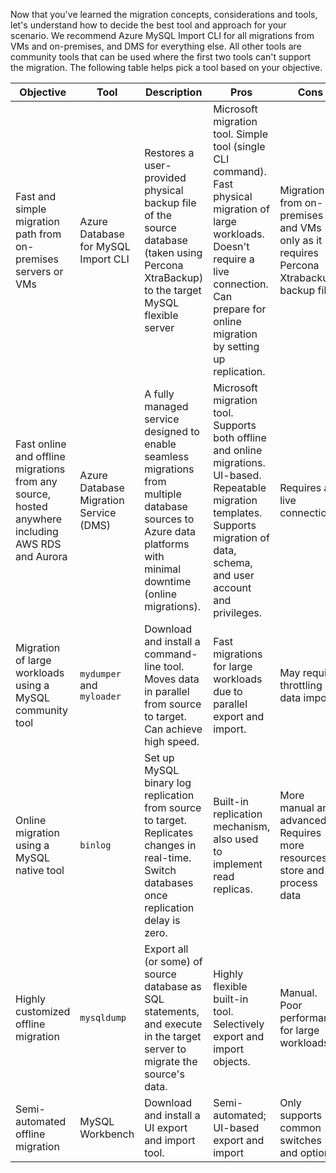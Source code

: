 Now that you've learned the migration concepts, considerations and tools, let's understand how to decide the best tool and approach for your scenario. We recommend Azure MySQL Import CLI for all migrations from VMs and on-premises, and DMS for everything else. All other tools are community tools that can be used where the first two tools can't support the migration.
The following table helps pick a tool based on your objective.

| Objective | Tool | Description | Pros | Cons |
| --- | --- | --- | --- | --- |
| Fast and simple migration path from on-premises servers or VMs | Azure Database for MySQL Import CLI | Restores a user-provided physical backup file of the source database (taken using Percona XtraBackup) to the target MySQL flexible server | Microsoft migration tool. Simple tool (single CLI command). Fast physical migration of large workloads. Doesn't require a live connection. Can prepare for online migration by setting up replication. | Migration from on-premises and VMs only as it requires Percona Xtrabackup backup file. |
| Fast online and offline migrations from any source, hosted anywhere including AWS RDS and Aurora | Azure Database Migration Service (DMS) | A fully managed service designed to enable seamless migrations from multiple database sources to Azure data platforms with minimal downtime (online migrations). | Microsoft migration tool. Supports both offline and online migrations. UI-based. Repeatable migration templates. Supports migration of data, schema, and user account and privileges. | Requires a live connection. |
| Migration of large workloads using a MySQL community tool | `mydumper` and `myloader` | Download and install a command-line tool. Moves data in parallel from source to target. Can achieve high speed. | Fast migrations for large workloads due to parallel export and import. | May require throttling data import. |
| Online migration using a MySQL native tool | `binlog` | Set up MySQL binary log replication from source to target. Replicates changes in real-time. Switch databases once replication delay is zero. | Built-in replication mechanism, also used to implement read replicas. | More manual and advanced. Requires more resources to store and process data |
| Highly customized offline migration | `mysqldump` | Export all (or some) of source database as SQL statements, and execute in the target server to migrate the source's data. | Highly flexible built-in tool. Selectively export and import objects. | Manual. Poor performance for large workloads. |
| Semi-automated offline migration | MySQL Workbench | Download and install a UI export and import tool. | Semi-automated; UI-based export and import | Only supports common switches and options |
